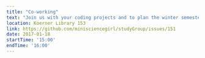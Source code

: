 ```yaml
---
title: "Co-working"
text: "Join us with your coding projects and to plan the winter semester 2017!"
location: Koerner Library 153
link: https://github.com/minisciencegirl/studyGroup/issues/151
date: 2017-01-18
startTime: '15:00'
endTime: '16:00'
---
```

